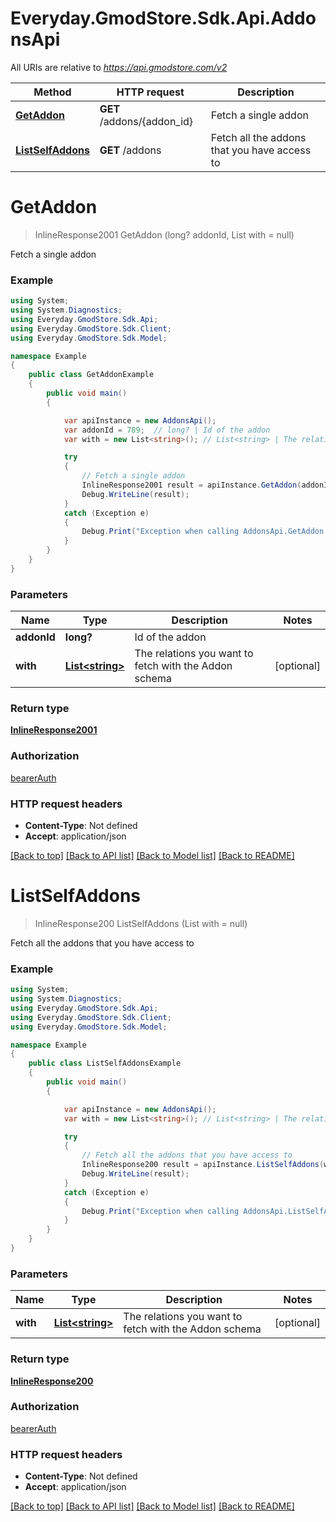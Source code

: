 # Everyday.GmodStore.Sdk.Api.AddonsApi

All URIs are relative to *https://api.gmodstore.com/v2*

Method | HTTP request | Description
------------- | ------------- | -------------
[**GetAddon**](AddonsApi.md#getaddon) | **GET** /addons/{addon_id} | Fetch a single addon
[**ListSelfAddons**](AddonsApi.md#listselfaddons) | **GET** /addons | Fetch all the addons that you have access to

<a name="getaddon"></a>
# **GetAddon**
> InlineResponse2001 GetAddon (long? addonId, List<string> with = null)

Fetch a single addon

### Example
```csharp
using System;
using System.Diagnostics;
using Everyday.GmodStore.Sdk.Api;
using Everyday.GmodStore.Sdk.Client;
using Everyday.GmodStore.Sdk.Model;

namespace Example
{
    public class GetAddonExample
    {
        public void main()
        {

            var apiInstance = new AddonsApi();
            var addonId = 789;  // long? | Id of the addon
            var with = new List<string>(); // List<string> | The relations you want to fetch with the Addon schema (optional) 

            try
            {
                // Fetch a single addon
                InlineResponse2001 result = apiInstance.GetAddon(addonId, with);
                Debug.WriteLine(result);
            }
            catch (Exception e)
            {
                Debug.Print("Exception when calling AddonsApi.GetAddon: " + e.Message );
            }
        }
    }
}
```

### Parameters

Name | Type | Description  | Notes
------------- | ------------- | ------------- | -------------
 **addonId** | **long?**| Id of the addon | 
 **with** | [**List&lt;string&gt;**](string.md)| The relations you want to fetch with the Addon schema | [optional] 

### Return type

[**InlineResponse2001**](InlineResponse2001.md)

### Authorization

[bearerAuth](../README.md#bearerAuth)

### HTTP request headers

 - **Content-Type**: Not defined
 - **Accept**: application/json

[[Back to top]](#) [[Back to API list]](../README.md#documentation-for-api-endpoints) [[Back to Model list]](../README.md#documentation-for-models) [[Back to README]](../README.md)
<a name="listselfaddons"></a>
# **ListSelfAddons**
> InlineResponse200 ListSelfAddons (List<string> with = null)

Fetch all the addons that you have access to

### Example
```csharp
using System;
using System.Diagnostics;
using Everyday.GmodStore.Sdk.Api;
using Everyday.GmodStore.Sdk.Client;
using Everyday.GmodStore.Sdk.Model;

namespace Example
{
    public class ListSelfAddonsExample
    {
        public void main()
        {

            var apiInstance = new AddonsApi();
            var with = new List<string>(); // List<string> | The relations you want to fetch with the Addon schema (optional) 

            try
            {
                // Fetch all the addons that you have access to
                InlineResponse200 result = apiInstance.ListSelfAddons(with);
                Debug.WriteLine(result);
            }
            catch (Exception e)
            {
                Debug.Print("Exception when calling AddonsApi.ListSelfAddons: " + e.Message );
            }
        }
    }
}
```

### Parameters

Name | Type | Description  | Notes
------------- | ------------- | ------------- | -------------
 **with** | [**List&lt;string&gt;**](string.md)| The relations you want to fetch with the Addon schema | [optional] 

### Return type

[**InlineResponse200**](InlineResponse200.md)

### Authorization

[bearerAuth](../README.md#bearerAuth)

### HTTP request headers

 - **Content-Type**: Not defined
 - **Accept**: application/json

[[Back to top]](#) [[Back to API list]](../README.md#documentation-for-api-endpoints) [[Back to Model list]](../README.md#documentation-for-models) [[Back to README]](../README.md)
